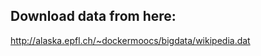 Download data from here:
------------------------
<http://alaska.epfl.ch/~dockermoocs/bigdata/wikipedia.dat>